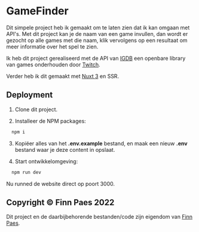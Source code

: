 
# GameFinder

Dit simpele project heb ik gemaakt om te laten zien dat ik kan omgaan met API's. Met dit project kan je de naam van een game invullen, dan wordt er gezocht op alle games met die naam, klik vervolgens op een resultaat om meer informatie over het spel te zien.

Ik heb dit project gerealiseerd met de API van [IGDB](https://www.igdb.com/) een openbare library van games onderhouden door [Twitch](https://www.twitch.tv/).

Verder heb ik dit gemaakt met [Nuxt 3](https://v3.nuxtjs.org/) en SSR.




## Deployment

1. Clone dit project.

2. Installeer de NPM packages:

```bash
  npm i
```

3. Kopiëer alles van het **.env.example** bestand, en maak een nieuw **.env** bestand waar je deze content in opslaat.

3. Start ontwikkelomgeving:

```bash
  npm run dev
```

Nu runned de website direct op poort 3000.
## Copyright © Finn Paes 2022

Dit project en de daarbijbehorende bestanden/code zijn eigendom van [Finn Paes](https://finnpaes.nl/).
